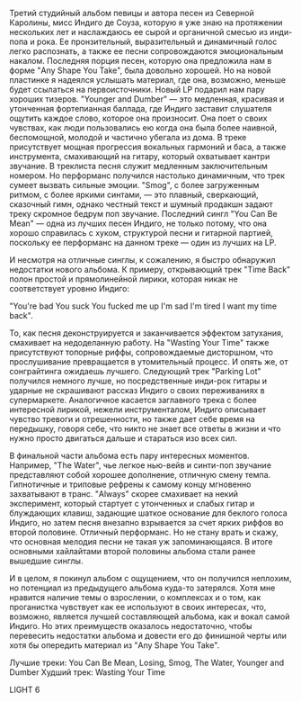 Третий студийный альбом певицы и автора песен из Северной Каролины, мисс Индиго де Соуза, которую я уже знаю на протяжении нескольких лет и наслаждаюсь ее сырой и органичной смесью из инди-попа и рока. Ее пронзительный, выразительный и динамичный голос легко распознать, а также ее песни сопровождаются эмоциональным накалом. Последняя порция песен, которую она предложила нам в форме "Any Shape You Take", была довольно хорошей. Но на новой пластинке я надеялся услышать материал, где она, возможно, меньше будет ссылаться на первоисточники. Новый LP подарил нам пару хороших тизеров. "Younger and Dumber" — это медленная, красивая и утонченная фортепианная баллада, где Индиго заставит слушателя ощутить каждое слово, которое она произносит. Она поет о своих чувствах, как люди пользовались ею когда она была более наивной, беспомощной, молодой и частично убегала из дома. В треке присутствует мощная прогрессия вокальных гармоний и баса, а также инструмента, смахивающий на гитару, который охватывает кантри звучание. В треклиста песня служит медленным заключительным номером. Но перформанс получился настолько динамичным, что трек сумеет вызвать сильные эмоции. "Smog", с более загруженным ритмом, с более яркими синтами, — это плавный, сверкающий, сказочный гимн, однако честный текст и шумный продакшн задают треку скромное бедрум поп звучание. Последний сингл "You Can Be Mean" — одна из лучших песен Индиго, не только потому, что она хорошо справилась с хуком, структурой песни и гитарной партией, поскольку ее перформанс на данном треке — один из лучших на LP.

И несмотря на отличные синглы, к сожалению, я быстро обнаружил недостатки нового альбома. К примеру, открывающий трек "Time Back" полон простой и прямолинейной лирики, которая никак не соответствует уровню Индиго:

"You're bad
You suck
You fucked me up
I'm sad
I'm tired
I want my time back".

То, как песня деконструируется и заканчивается эффектом затухания, смахивает на недоделанную работу. На "Wasting Your Time" также присутствуют топорные риффы, сопровождаемые дисторшном, что прослушивание превращается в утомительный процесс. И опять же, от сонграйтинга ожидаешь лучшего. Следующий трек "Parking Lot" получился немного лучше, но посредственные инди-рок гитары и ударные не скрашивают рассказ Индиго о своих переживаниях в супермаркете. Аналогичное касается заглавного трека с более интересной лирикой, нежели инструменталом, Индиго описывает чувство тревоги и отрешенности, но также дает себе время на передышку, говоря себе, что никто не знает все ответы в жизни и что нужно просто двигаться дальше и стараться изо всех сил.

В финальной части альбома есть пару интересных моментов. Например, "The Water", чье легкое нью-вейв и синти-поп звучание представляют собой хорошее дополнение, отличную смену темпа. Гипнотичные и триповые рефрены к самому концу мгновенно захватывают в транс. "Always" скорее смахивает на некий эксперимент, который стартует с утонченных и слабых гитар и блуждающих клавиш, задающие шаткое основание для беклого голоса Индиго, но затем песня внезапно взрывается за счет ярких риффов во второй половине. Отличный перформанс. Но не стану врать и скажу, что основная мелодия песни не такая уж запоминающаяся. В итоге основными хайлайтами второй половины альбома стали ранее вышедшие синглы.

И в целом, я покинул альбом с ощущением, что он получился неплохим, но потенциал из предыдущего альбома куда-то затерялся. Хотя мне нравится наличие темы о взрослении, о комплексах и о том, как проганистка чувствует как ее используют в своих интересах, что, возможно, является лучшей составляющей альбома, как и вокал самой Индиго. Но этих преимуществ оказалось недостаточно, чтобы перевесить недостатки альбома и довести его до финишной черты или хотя бы опередить материал из "Any Shape You Take".

Лучшие треки: You Can Be Mean, Losing, Smog, The Water, Younger and Dumber
Худший трек: Wasting Your Time

LIGHT 6
